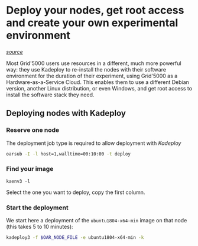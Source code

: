 # Deploy your nodes, get root access and create your own experimental environment
[*source*](https://www.grid5000.fr/w/Getting_Started#Deploying_your_nodes_to_get_root_access_and_create_your_own_experimental_environment)


Most Grid'5000 users use resources in a different, much more powerful way: they use Kadeploy to re-install the nodes with their software environment for the duration of their experiment, using Grid'5000 as a Hardware-as-a-Service Cloud. 
This enables them to use a different Debian version, another Linux distribution, or even Windows, and get root access to install the software stack they need. 

## Deploying nodes with Kadeploy

### Reserve one node 
The deployment job type is required to allow deployment with *Kadeploy*

```bash
oarsub -I -l host=1,walltime=00:10:00 -t deploy
```

### Find your image

```
kaenv3 -l
```

Select the one you want to deploy, copy the first column.

### Start the deployment
We start here a deployment of the `ubuntu1804-x64-min` image on that node (this takes 5 to 10 minutes): 

```bash
kadeploy3 -f $OAR_NODE_FILE -e ubuntu1804-x64-min -k
```
